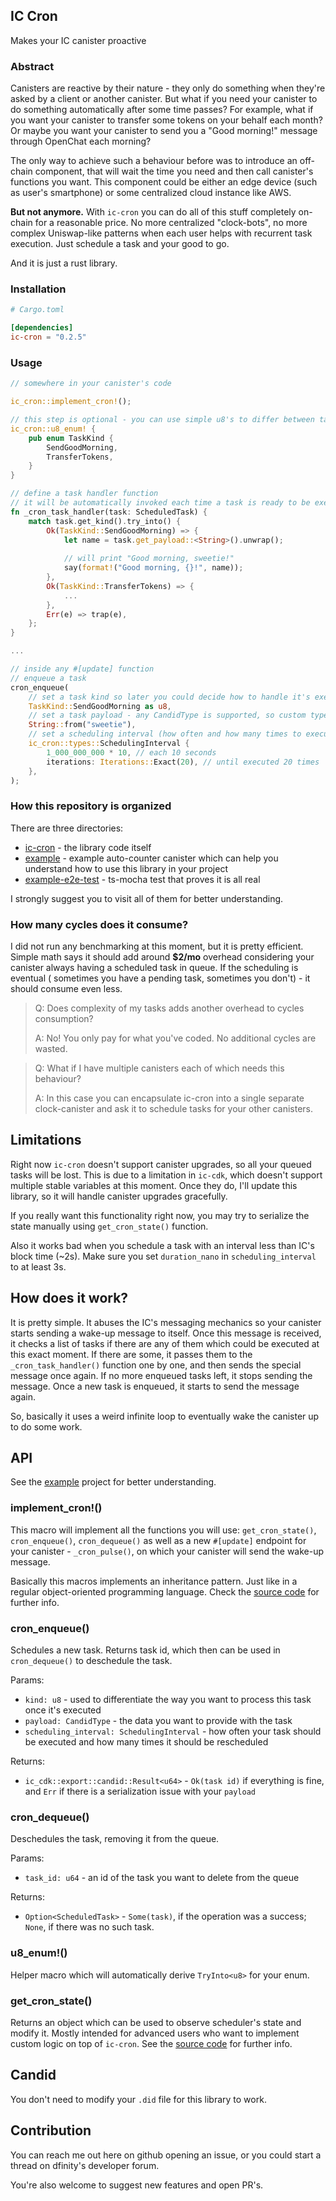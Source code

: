 ## IC Cron

Makes your IC canister proactive

### Abstract

Canisters are reactive by their nature - they only do something when they're asked by a client or another canister. But
what if you need your canister to do something automatically after some time passes? For example, what if you want your
canister to transfer some tokens on your behalf each month? Or maybe you want your canister to send you a "Good
morning!"
message through OpenChat each morning?

The only way to achieve such a behaviour before was to introduce an off-chain component, that will wait the time you
need and then call canister's functions you want. This component could be either an edge device (such as user's
smartphone) or some centralized cloud instance like AWS.

**But not anymore.** With `ic-cron` you can do all of this stuff completely on-chain for a reasonable price. No more
centralized "clock-bots", no more complex Uniswap-like patterns when each user helps with recurrent task execution. Just
schedule a task and your good to go.

And it is just a rust library.

### Installation

```toml
# Cargo.toml

[dependencies]
ic-cron = "0.2.5"
```

### Usage

```rust
// somewhere in your canister's code

ic_cron::implement_cron!();

// this step is optional - you can use simple u8's to differ between task handlers
ic_cron::u8_enum! {
    pub enum TaskKind {
        SendGoodMorning,
        TransferTokens,
    }
}

// define a task handler function
// it will be automatically invoked each time a task is ready to be executed
fn _cron_task_handler(task: ScheduledTask) {
    match task.get_kind().try_into() {
        Ok(TaskKind::SendGoodMorning) => {
            let name = task.get_payload::<String>().unwrap();
      
            // will print "Good morning, sweetie!"      
            say(format!("Good morning, {}!", name));
        },
        Ok(TaskKind::TransferTokens) => {
            ...
        },
        Err(e) => trap(e),
    };
}

...

// inside any #[update] function
// enqueue a task
cron_enqueue(
    // set a task kind so later you could decide how to handle it's execution
    TaskKind::SendGoodMorning as u8,
    // set a task payload - any CandidType is supported, so custom types would also work fine
    String::from("sweetie"), 
    // set a scheduling interval (how often and how many times to execute)
    ic_cron::types::SchedulingInterval {
        1_000_000_000 * 10, // each 10 seconds
        iterations: Iterations::Exact(20), // until executed 20 times
    },
);
```

### How this repository is organized

There are three directories:

* [ic-cron](./ic-cron) - the library code itself
* [example](./example) - example auto-counter canister which can help you understand how to use this library in your
  project
* [example-e2e-test](./example-e2e-test) - ts-mocha test that proves it is all real

I strongly suggest you to visit all of them for better understanding.

### How many cycles does it consume?

I did not run any benchmarking at this moment, but it is pretty efficient. Simple math says it should add around **$2/mo** 
overhead considering your canister always having a scheduled task in queue. If the scheduling is eventual (
sometimes you have a pending task, sometimes you don't) - it should consume even less.

> Q: Does complexity of my tasks adds another overhead to cycles consumption?
>
> A: No! You only pay for what you've coded. No additional cycles are wasted.

> Q: What if I have multiple canisters each of which needs this behaviour?
>
> A: In this case you can encapsulate ic-cron into a single separate clock-canister and ask it to schedule
> tasks for your other canisters.

## Limitations

Right now `ic-cron` doesn't support canister upgrades, so all your queued tasks will be lost. This is due to a
limitation in `ic-cdk`, which doesn't support multiple stable variables at this moment. Once they do, I'll update this
library, so it will handle canister upgrades gracefully.

If you really want this functionality right now, you may try to serialize the state manually using `get_cron_state()`
function.

Also it works bad when you schedule a task with an interval less than IC's block time (~2s). Make sure you set 
`duration_nano` in `scheduling_interval` to at least 3s.

## How does it work?

It is pretty simple. It abuses the IC's messaging mechanics so your canister starts sending a wake-up message to itself.
Once this message is received, it checks a list of tasks if there are any of them which could be executed at this exact
moment. If there are some, it passes them to the `_cron_task_handler()` function one by one, and then sends the special
message once again. If no more enqueued tasks left, it stops sending the message. Once a new task is enqueued, it starts
to send the message again.

So, basically it uses a weird infinite loop to eventually wake the canister up to do some work.

## API

See the [example](./example) project for better understanding.

### implement_cron!()

This macro will implement all the functions you will use: `get_cron_state()`, `cron_enqueue()`, `cron_dequeue()` as well
as a new `#[update]` endpoint for your canister - `_cron_pulse()`, on which your canister will send the wake-up message.

Basically this macros implements an inheritance pattern. Just like in a regular object-oriented programming language.
Check the [source code](./ic-cron/src/macros.rs) for further info.

### cron_enqueue()

Schedules a new task. Returns task id, which then can be used in `cron_dequeue()` to deschedule the task.

Params:

* `kind: u8` - used to differentiate the way you want to process this task once it's executed
* `payload: CandidType` - the data you want to provide with the task
* `scheduling_interval: SchedulingInterval` - how often your task should be executed and how many times it should be
  rescheduled

Returns:

* `ic_cdk::export::candid::Result<u64>` - `Ok(task id)` if everything is fine, and `Err` if there is a serialization
  issue with your `payload`

### cron_dequeue()

Deschedules the task, removing it from the queue.

Params:

* `task_id: u64` - an id of the task you want to delete from the queue

Returns:

* `Option<ScheduledTask>` - `Some(task)`, if the operation was a success; `None`, if there was no such task.

### u8_enum!()

Helper macro which will automatically derive `TryInto<u8>` for your enum.

### get_cron_state()

Returns an object which can be used to observe scheduler's state and modify it. Mostly intended for advanced users who
want to implement custom logic on top of `ic-cron`. See the [source code](./ic-cron/src/task_scheduler.rs) for further
info.

## Candid

You don't need to modify your `.did` file for this library to work.

## Contribution

You can reach me out here on github opening an issue, or you could start a thread on dfinity's developer forum.

You're also welcome to suggest new features and open PR's.
